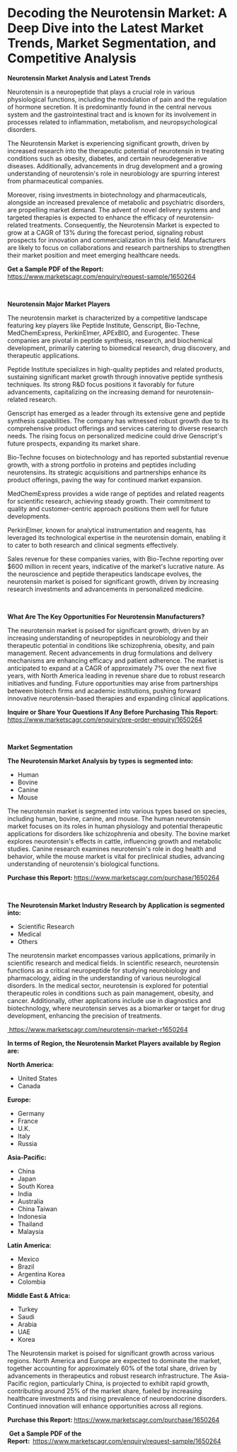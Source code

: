<p><h1>Decoding the Neurotensin Market: A Deep Dive into the Latest Market Trends, Market Segmentation, and Competitive Analysis</h1></p><p><strong>Neurotensin Market Analysis and Latest Trends</strong></p>
<p><p>Neurotensin is a neuropeptide that plays a crucial role in various physiological functions, including the modulation of pain and the regulation of hormone secretion. It is predominantly found in the central nervous system and the gastrointestinal tract and is known for its involvement in processes related to inflammation, metabolism, and neuropsychological disorders. </p><p>The Neurotensin Market is experiencing significant growth, driven by increased research into the therapeutic potential of neurotensin in treating conditions such as obesity, diabetes, and certain neurodegenerative diseases. Additionally, advancements in drug development and a growing understanding of neurotensin's role in neurobiology are spurring interest from pharmaceutical companies. </p><p>Moreover, rising investments in biotechnology and pharmaceuticals, alongside an increased prevalence of metabolic and psychiatric disorders, are propelling market demand. The advent of novel delivery systems and targeted therapies is expected to enhance the efficacy of neurotensin-related treatments. Consequently, the Neurotensin Market is expected to grow at a CAGR of 13% during the forecast period, signaling robust prospects for innovation and commercialization in this field. Manufacturers are likely to focus on collaborations and research partnerships to strengthen their market position and meet emerging healthcare needs.</p></p>
<p><strong>Get a Sample PDF of the Report:&nbsp;</strong> <a href="https://www.marketscagr.com/enquiry/request-sample/1650264?utm_campaign=2465&utm_medium=2&utm_source=Github&utm_content=ia&utm_term=19042025&utm_id=neurotensin">https://www.marketscagr.com/enquiry/request-sample/1650264</a></p>
<p>&nbsp;</p>
<p><strong>Neurotensin Major Market Players</strong></p>
<p><p>The neurotensin market is characterized by a competitive landscape featuring key players like Peptide Institute, Genscript, Bio-Techne, MedChemExpress, PerkinElmer, APExBIO, and Eurogentec. These companies are pivotal in peptide synthesis, research, and biochemical development, primarily catering to biomedical research, drug discovery, and therapeutic applications.</p><p>Peptide Institute specializes in high-quality peptides and related products, sustaining significant market growth through innovative peptide synthesis techniques. Its strong R&D focus positions it favorably for future advancements, capitalizing on the increasing demand for neurotensin-related research.</p><p>Genscript has emerged as a leader through its extensive gene and peptide synthesis capabilities. The company has witnessed robust growth due to its comprehensive product offerings and services catering to diverse research needs. The rising focus on personalized medicine could drive Genscript's future prospects, expanding its market share.</p><p>Bio-Techne focuses on biotechnology and has reported substantial revenue growth, with a strong portfolio in proteins and peptides including neurotensins. Its strategic acquisitions and partnerships enhance its product offerings, paving the way for continued market expansion.</p><p>MedChemExpress provides a wide range of peptides and related reagents for scientific research, achieving steady growth. Their commitment to quality and customer-centric approach positions them well for future developments.</p><p>PerkinElmer, known for analytical instrumentation and reagents, has leveraged its technological expertise in the neurotensin domain, enabling it to cater to both research and clinical segments effectively. </p><p>Sales revenue for these companies varies, with Bio-Techne reporting over $600 million in recent years, indicative of the market's lucrative nature. As the neuroscience and peptide therapeutics landscape evolves, the neurotensin market is poised for significant growth, driven by increasing research investments and advancements in personalized medicine.</p></p>
<p>&nbsp;</p>
<p><strong>What Are The Key Opportunities For Neurotensin Manufacturers?</strong></p>
<p><p>The neurotensin market is poised for significant growth, driven by an increasing understanding of neuropeptides in neurobiology and their therapeutic potential in conditions like schizophrenia, obesity, and pain management. Recent advancements in drug formulations and delivery mechanisms are enhancing efficacy and patient adherence. The market is anticipated to expand at a CAGR of approximately 7% over the next five years, with North America leading in revenue share due to robust research initiatives and funding. Future opportunities may arise from partnerships between biotech firms and academic institutions, pushing forward innovative neurotensin-based therapies and expanding clinical applications.</p></p>
<p><strong>Inquire or Share Your Questions If Any Before Purchasing This Report:</strong> <a href="https://www.marketscagr.com/enquiry/pre-order-enquiry/1650264?utm_campaign=2465&utm_medium=2&utm_source=Github&utm_content=ia&utm_term=19042025&utm_id=neurotensin">https://www.marketscagr.com/enquiry/pre-order-enquiry/1650264</a></p>
<p>&nbsp;</p>
<p><strong>Market Segmentation</strong></p>
<p><strong>The Neurotensin Market Analysis by types is segmented into:</strong></p>
<p><ul><li>Human</li><li>Bovine</li><li>Canine</li><li>Mouse</li></ul></p>
<p><p>The neurotensin market is segmented into various types based on species, including human, bovine, canine, and mouse. The human neurotensin market focuses on its roles in human physiology and potential therapeutic applications for disorders like schizophrenia and obesity. The bovine market explores neurotensin's effects in cattle, influencing growth and metabolic studies. Canine research examines neurotensin's role in dog health and behavior, while the mouse market is vital for preclinical studies, advancing understanding of neurotensin's biological functions.</p></p>
<p><strong>Purchase this Report:&nbsp;</strong><a href="https://www.marketscagr.com/purchase/1650264?utm_campaign=2465&utm_medium=2&utm_source=Github&utm_content=ia&utm_term=19042025&utm_id=neurotensin">https://www.marketscagr.com/purchase/1650264</a></p>
<p>&nbsp;</p>
<p><strong>The Neurotensin Market Industry Research by Application is segmented into:</strong></p>
<p><ul><li>Scientific Research</li><li>Medical</li><li>Others</li></ul></p>
<p><p>The neurotensin market encompasses various applications, primarily in scientific research and medical fields. In scientific research, neurotensin functions as a critical neuropeptide for studying neurobiology and pharmacology, aiding in the understanding of various neurological disorders. In the medical sector, neurotensin is explored for potential therapeutic roles in conditions such as pain management, obesity, and cancer. Additionally, other applications include use in diagnostics and biotechnology, where neurotensin serves as a biomarker or target for drug development, enhancing the precision of treatments.</p></p>
<p><a href="https://www.marketscagr.com/neurotensin-market-r1650264?utm_campaign=2465&utm_medium=2&utm_source=Github&utm_content=ia&utm_term=19042025&utm_id=neurotensin">&nbsp;https://www.marketscagr.com/neurotensin-market-r1650264</a></p>
<p><strong>In terms of Region, the Neurotensin Market Players available by Region are:</strong></p>
<p>
    <p> <strong> North America: </strong>
        <ul>
            <li>United States</li>
            <li>Canada</li>
        </ul>
        </p> 
    <p> <strong> Europe: </strong>
        <ul>
            <li>Germany</li>
            <li>France</li>
            <li>U.K.</li>
            <li>Italy</li>
            <li>Russia</li>
        </ul>
        </p> 
    <p> <strong> Asia-Pacific: </strong>
        <ul>
            <li>China</li>
            <li>Japan</li>
            <li>South Korea</li>
            <li>India</li>
            <li>Australia</li>
            <li>China Taiwan</li>
            <li>Indonesia</li>
            <li>Thailand</li>
            <li>Malaysia</li>
        </ul>
        </p> 
    <p> <strong> Latin America: </strong>
        <ul>
            <li>Mexico</li>
            <li>Brazil</li>
            <li>Argentina Korea</li>
            <li>Colombia</li>
        </ul>
        </p> 
    <p> <strong> Middle East & Africa: </strong>
        <ul>
            <li>Turkey</li>
            <li>Saudi</li>
            <li>Arabia</li>
            <li>UAE</li>
            <li>Korea</li>
        </ul>
    </p>
    </p>
<p><p>The Neurotensin market is poised for significant growth across various regions. North America and Europe are expected to dominate the market, together accounting for approximately 60% of the total share, driven by advancements in therapeutics and robust research infrastructure. The Asia-Pacific region, particularly China, is projected to exhibit rapid growth, contributing around 25% of the market share, fueled by increasing healthcare investments and rising prevalence of neuroendocrine disorders. Continued innovation will enhance opportunities across all regions.</p></p>
<p><strong>Purchase this Report: </strong><a href="https://www.marketscagr.com/purchase/1650264?utm_campaign=2465&utm_medium=2&utm_source=Github&utm_content=ia&utm_term=19042025&utm_id=neurotensin">https://www.marketscagr.com/purchase/1650264</a></p>
<p>&nbsp;<strong>Get a Sample PDF of the Report:&nbsp;&nbsp;</strong><a href="https://www.marketscagr.com/enquiry/request-sample/1650264?utm_campaign=2465&utm_medium=2&utm_source=Github&utm_content=ia&utm_term=19042025&utm_id=neurotensin">https://www.marketscagr.com/enquiry/request-sample/1650264</a></p>
<p><strong></strong></p>
<p><p></p><p></p><p></p></p>